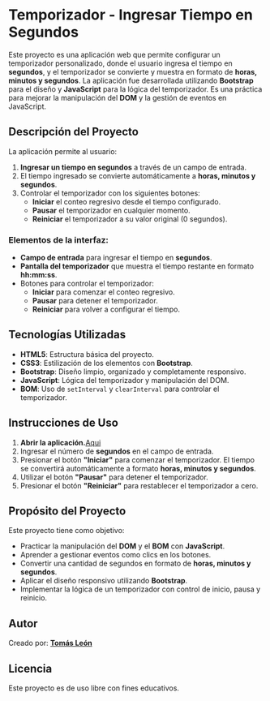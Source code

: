 # Temporizador - Ingresar Tiempo en Segundos

Este proyecto es una aplicación web que permite configurar un temporizador personalizado, donde el usuario ingresa el tiempo en **segundos**, y el temporizador se convierte y muestra en formato de **horas, minutos y segundos**. La aplicación fue desarrollada utilizando **Bootstrap** para el diseño y **JavaScript** para la lógica del temporizador. Es una práctica para mejorar la manipulación del **DOM** y la gestión de eventos en JavaScript.

## Descripción del Proyecto

La aplicación permite al usuario:
1. **Ingresar un tiempo en segundos** a través de un campo de entrada.
2. El tiempo ingresado se convierte automáticamente a **horas, minutos y segundos**.
3. Controlar el temporizador con los siguientes botones:
   - **Iniciar** el conteo regresivo desde el tiempo configurado.
   - **Pausar** el temporizador en cualquier momento.
   - **Reiniciar** el temporizador a su valor original (0 segundos).

### Elementos de la interfaz:
- **Campo de entrada** para ingresar el tiempo en **segundos**.
- **Pantalla del temporizador** que muestra el tiempo restante en formato **hh:mm:ss**.
- Botones para controlar el temporizador:
  - **Iniciar** para comenzar el conteo regresivo.
  - **Pausar** para detener el temporizador.
  - **Reiniciar** para volver a configurar el tiempo.

## Tecnologías Utilizadas

- **HTML5**: Estructura básica del proyecto.
- **CSS3**: Estilización de los elementos con **Bootstrap**.
- **Bootstrap**: Diseño limpio, organizado y completamente responsivo.
- **JavaScript**: Lógica del temporizador y manipulación del DOM.
- **BOM**: Uso de `setInterval` y `clearInterval` para controlar el temporizador.

## Instrucciones de Uso

1. **Abrir la aplicación.**[Aqui](https://js5f-temporizador.netlify.app)
2. Ingresar el número de **segundos** en el campo de entrada.
3. Presionar el botón **"Iniciar"** para comenzar el temporizador. El tiempo se convertirá automáticamente a formato **horas, minutos y segundos**.
4. Utilizar el botón **"Pausar"** para detener el temporizador.
5. Presionar el botón **"Reiniciar"** para restablecer el temporizador a cero.

## Propósito del Proyecto

Este proyecto tiene como objetivo:
- Practicar la manipulación del **DOM** y el **BOM** con **JavaScript**.
- Aprender a gestionar eventos como clics en los botones.
- Convertir una cantidad de segundos en formato de **horas, minutos y segundos**.
- Aplicar el diseño responsivo utilizando **Bootstrap**.
- Implementar la lógica de un temporizador con control de inicio, pausa y reinicio.

## Autor

Creado por: **[Tomás León](https://github.com/Tomas-Leon)**

## Licencia

Este proyecto es de uso libre con fines educativos.


